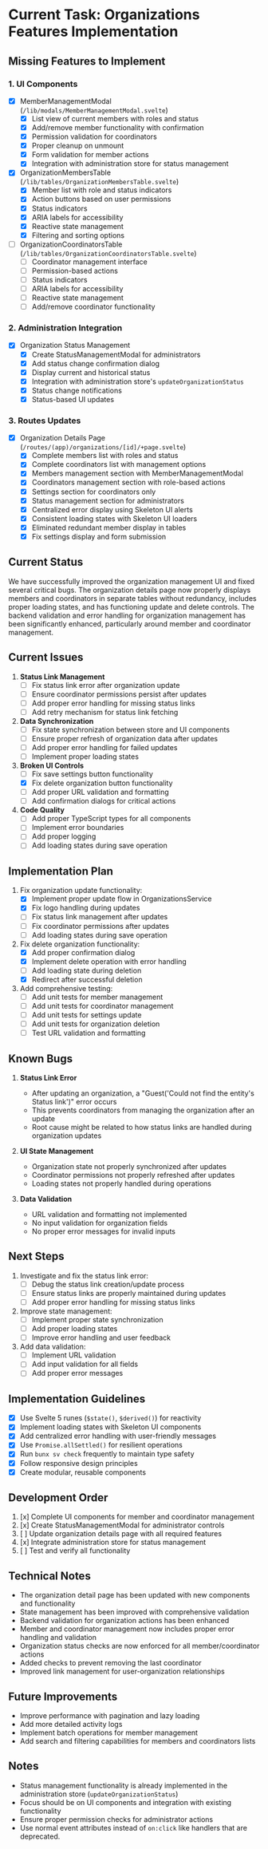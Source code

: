 # Current Task: Organizations Features Implementation

## Missing Features to Implement

### 1. UI Components
- [x] MemberManagementModal (`/lib/modals/MemberManagementModal.svelte`)
  - [x] List view of current members with roles and status
  - [x] Add/remove member functionality with confirmation
  - [x] Permission validation for coordinators
  - [x] Proper cleanup on unmount
  - [x] Form validation for member actions
  - [x] Integration with administration store for status management
  
- [x] OrganizationMembersTable (`/lib/tables/OrganizationMembersTable.svelte`)
  - [x] Member list with role and status indicators
  - [x] Action buttons based on user permissions
  - [x] Status indicators
  - [x] ARIA labels for accessibility
  - [x] Reactive state management
  - [x] Filtering and sorting options

- [ ] OrganizationCoordinatorsTable (`/lib/tables/OrganizationCoordinatorsTable.svelte`)
  - [ ] Coordinator management interface
  - [ ] Permission-based actions
  - [ ] Status indicators
  - [ ] ARIA labels for accessibility
  - [ ] Reactive state management
  - [ ] Add/remove coordinator functionality

### 2. Administration Integration
- [x] Organization Status Management
  - [x] Create StatusManagementModal for administrators
  - [x] Add status change confirmation dialog
  - [x] Display current and historical status
  - [x] Integration with administration store's `updateOrganizationStatus`
  - [x] Status change notifications
  - [x] Status-based UI updates

### 3. Routes Updates
- [x] Organization Details Page (`/routes/(app)/organizations/[id]/+page.svelte`)
  - [x] Complete members list with roles and status
  - [x] Complete coordinators list with management options
  - [x] Members management section with MemberManagementModal
  - [x] Coordinators management section with role-based actions
  - [x] Settings section for coordinators only
  - [x] Status management section for administrators
  - [x] Centralized error display using Skeleton UI alerts
  - [x] Consistent loading states with Skeleton UI loaders
  - [x] Eliminated redundant member display in tables
  - [x] Fix settings display and form submission

## Current Status
We have successfully improved the organization management UI and fixed several critical bugs. The organization details page now properly displays members and coordinators in separate tables without redundancy, includes proper loading states, and has functioning update and delete controls. The backend validation and error handling for organization management has been significantly enhanced, particularly around member and coordinator management.

## Current Issues

1. **Status Link Management**
   - [ ] Fix status link error after organization update
   - [ ] Ensure coordinator permissions persist after updates
   - [ ] Add proper error handling for missing status links
   - [ ] Add retry mechanism for status link fetching

2. **Data Synchronization**
   - [ ] Fix state synchronization between store and UI components
   - [ ] Ensure proper refresh of organization data after updates
   - [ ] Add proper error handling for failed updates
   - [ ] Implement proper loading states

3. **Broken UI Controls**
   - [ ] Fix save settings button functionality
   - [x] Fix delete organization button functionality
   - [ ] Add proper URL validation and formatting
   - [ ] Add confirmation dialogs for critical actions

4. **Code Quality**
   - [ ] Add proper TypeScript types for all components
   - [ ] Implement error boundaries
   - [ ] Add proper logging
   - [ ] Add loading states during save operation

## Implementation Plan

1. Fix organization update functionality:
   - [x] Implement proper update flow in OrganizationsService
   - [x] Fix logo handling during updates
   - [ ] Fix status link management after updates
   - [ ] Fix coordinator permissions after updates
   - [ ] Add loading states during save operation

2. Fix delete organization functionality:
   - [x] Add proper confirmation dialog
   - [x] Implement delete operation with error handling
   - [ ] Add loading state during deletion
   - [x] Redirect after successful deletion

3. Add comprehensive testing:
   - [ ] Add unit tests for member management
   - [ ] Add unit tests for coordinator management
   - [ ] Add unit tests for settings update
   - [ ] Add unit tests for organization deletion
   - [ ] Test URL validation and formatting

## Known Bugs

1. **Status Link Error**
   - After updating an organization, a "Guest('Could not find the entity's Status link')" error occurs
   - This prevents coordinators from managing the organization after an update
   - Root cause might be related to how status links are handled during organization updates

2. **UI State Management**
   - Organization state not properly synchronized after updates
   - Coordinator permissions not properly refreshed after updates
   - Loading states not properly handled during operations

3. **Data Validation**
   - URL validation and formatting not implemented
   - No input validation for organization fields
   - No proper error messages for invalid inputs

## Next Steps

1. Investigate and fix the status link error:
   - [ ] Debug the status link creation/update process
   - [ ] Ensure status links are properly maintained during updates
   - [ ] Add proper error handling for missing status links

2. Improve state management:
   - [ ] Implement proper state synchronization
   - [ ] Add proper loading states
   - [ ] Improve error handling and user feedback

3. Add data validation:
   - [ ] Implement URL validation
   - [ ] Add input validation for all fields
   - [ ] Add proper error messages

## Implementation Guidelines
- [x] Use Svelte 5 runes (`$state()`, `$derived()`) for reactivity
- [x] Implement loading states with Skeleton UI components
- [x] Add centralized error handling with user-friendly messages
- [x] Use `Promise.allSettled()` for resilient operations
- [x] Run `bunx sv check` frequently to maintain type safety
- [x] Follow responsive design principles
- [x] Create modular, reusable components

## Development Order
1. [x] Complete UI components for member and coordinator management
2. [x] Create StatusManagementModal for administrator controls
3. [ ] Update organization details page with all required features
4. [x] Integrate administration store for status management
5. [ ] Test and verify all functionality

## Technical Notes
- The organization detail page has been updated with new components and functionality
- State management has been improved with comprehensive validation
- Backend validation for organization actions has been enhanced
- Member and coordinator management now includes proper error handling and validation
- Organization status checks are now enforced for all member/coordinator actions
- Added checks to prevent removing the last coordinator
- Improved link management for user-organization relationships

## Future Improvements
- Improve performance with pagination and lazy loading
- Add more detailed activity logs
- Implement batch operations for member management
- Add search and filtering capabilities for members and coordinators lists

## Notes
- Status management functionality is already implemented in the administration store (`updateOrganizationStatus`)
- Focus should be on UI components and integration with existing functionality
- Ensure proper permission checks for administrator actions
- Use normal event attributes instead of `on:click` like handlers that are deprecated.
